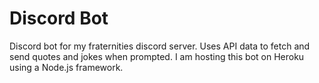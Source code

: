 # Discord Bot
Discord bot for my fraternities discord server. Uses API data to fetch and send quotes and jokes when prompted. I am hosting this bot on Heroku using a Node.js framework.
